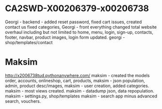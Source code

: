 # CA2SWD-X00206379-x00206738
Georgi - backend - added reset password, fixed cart issues, created contact us fixed categories, 
Georgi - front everything changed total website overhaul including but not limited to home, menu, login, sign-up, contacts, footer, navbar, product images, login form updated.
georgi - shop/templates/contact



# Maksim 

http://x2006738tud.pythonanywhere.com/
maksim - created the models order, accounts, onlineshop, cart, products, 
maksim - json population, admin, product desc/images,
maksim - user creation, added categories.
maksim - most views created.
maksim - datadump json, data repopulation.
maksim - settings.py, shop/templates
maksim - search app minus advanced search, vouchers.
